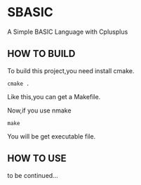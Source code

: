 # SBASIC
A Simple BASIC Language with Cplusplus
## HOW TO BUILD
To build this project,you need install cmake.

`cmake .`

Like this,you can get a Makefile.

Now,if you use nmake

`make`

You will be get executable file.
## HOW TO USE
to be continued...

